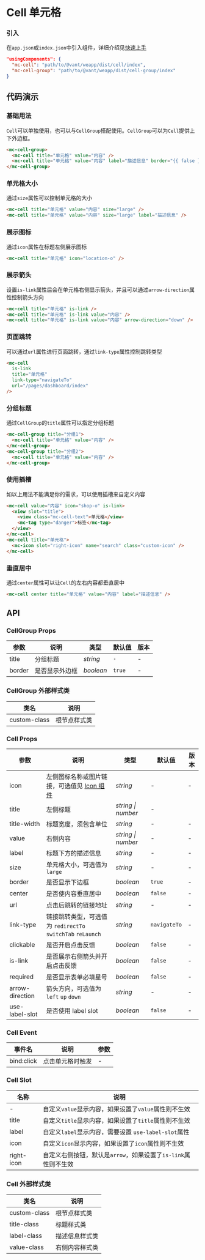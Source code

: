 # Cell 单元格

### 引入

在`app.json`或`index.json`中引入组件，详细介绍见[快速上手](#/quickstart#yin-ru-zu-jian)

```json
"usingComponents": {
  "mc-cell": "path/to/@vant/weapp/dist/cell/index",
  "mc-cell-group": "path/to/@vant/weapp/dist/cell-group/index"
}
```

## 代码演示

### 基础用法

`Cell`可以单独使用，也可以与`CellGroup`搭配使用。`CellGroup`可以为`Cell`提供上下外边框。

```html
<mc-cell-group>
  <mc-cell title="单元格" value="内容" />
  <mc-cell title="单元格" value="内容" label="描述信息" border="{{ false }}" />
</mc-cell-group>
```

### 单元格大小

通过`size`属性可以控制单元格的大小

```html
<mc-cell title="单元格" value="内容" size="large" />
<mc-cell title="单元格" value="内容" size="large" label="描述信息" />
```

### 展示图标

通过`icon`属性在标题左侧展示图标

```html
<mc-cell title="单元格" icon="location-o" />
```

### 展示箭头

设置`is-link`属性后会在单元格右侧显示箭头，并且可以通过`arrow-direction`属性控制箭头方向

```html
<mc-cell title="单元格" is-link />
<mc-cell title="单元格" is-link value="内容" />
<mc-cell title="单元格" is-link value="内容" arrow-direction="down" />
```

### 页面跳转

可以通过`url`属性进行页面跳转，通过`link-type`属性控制跳转类型

```html
<mc-cell
  is-link
  title="单元格"
  link-type="navigateTo"
  url="/pages/dashboard/index"
/>
```

### 分组标题

通过`CellGroup`的`title`属性可以指定分组标题

```html
<mc-cell-group title="分组1">
  <mc-cell title="单元格" value="内容" />
</mc-cell-group>
<mc-cell-group title="分组2">
  <mc-cell title="单元格" value="内容" />
</mc-cell-group>
```

### 使用插槽

如以上用法不能满足你的需求，可以使用插槽来自定义内容

```html
<mc-cell value="内容" icon="shop-o" is-link>
  <view slot="title">
    <view class="mc-cell-text">单元格</view>
    <mc-tag type="danger">标签</mc-tag>
  </view>
</mc-cell>
<mc-cell title="单元格">
  <mc-icon slot="right-icon" name="search" class="custom-icon" />
</mc-cell>
```

### 垂直居中

通过`center`属性可以让`Cell`的左右内容都垂直居中

```html
<mc-cell center title="单元格" value="内容" label="描述信息" />
```

## API

### CellGroup Props

| 参数 | 说明 | 类型 | 默认值 | 版本 |
|-----------|-----------|-----------|-------------|-------------|
| title | 分组标题 | *string* | `-` | - |
| border | 是否显示外边框 | *boolean* | `true` | - |

### CellGroup 外部样式类

| 类名 | 说明 |
|-----------|-----------|
| custom-class | 根节点样式类 |

### Cell Props

| 参数 | 说明 | 类型 | 默认值 | 版本 |
|-----------|-----------|-----------|-------------|-------------|
| icon | 左侧图标名称或图片链接，可选值见 [Icon 组件](#/icon) | *string* | - | - |
| title | 左侧标题 | *string \| number* | - |
| title-width | 标题宽度，须包含单位 | *string* | - | - |
| value | 右侧内容 | *string \| number* | - | - |
| label | 标题下方的描述信息 | *string* | - | - |
| size | 单元格大小，可选值为 `large` | *string* | - | - |
| border | 是否显示下边框 | *boolean* | `true` | - |
| center | 是否使内容垂直居中 | *boolean* | `false` | - |
| url | 点击后跳转的链接地址 | *string* | - | - |
| link-type | 链接跳转类型，可选值为 `redirectTo` `switchTab` `reLaunch` | *string* | `navigateTo` | - |
| clickable | 是否开启点击反馈 | *boolean* | `false` | - |
| is-link | 是否展示右侧箭头并开启点击反馈 | *boolean* | `false` | - |
| required | 是否显示表单必填星号 | *boolean* | `false` | - |
| arrow-direction | 箭头方向，可选值为 `left` `up` `down` | *string* | - | - |
| use-label-slot | 是否使用 label slot | *boolean* | `false` | - |

### Cell Event

| 事件名 | 说明 | 参数 |
|-----------|-----------|-----------|
| bind:click | 点击单元格时触发 | - |

### Cell Slot

| 名称 | 说明 |
|-----------|-----------|
| - | 自定义`value`显示内容，如果设置了`value`属性则不生效 |
| title | 自定义`title`显示内容，如果设置了`title`属性则不生效 |
| label | 自定义`label`显示内容，需要设置 `use-label-slot`属性 |
| icon | 自定义`icon`显示内容，如果设置了`icon`属性则不生效 |
| right-icon | 自定义右侧按钮，默认是`arrow`，如果设置了`is-link`属性则不生效 |

### Cell 外部样式类

| 类名 | 说明 |
|-----------|-----------|
| custom-class | 根节点样式类 |
| title-class | 标题样式类 |
| label-class | 描述信息样式类 |
| value-class | 右侧内容样式类 |
